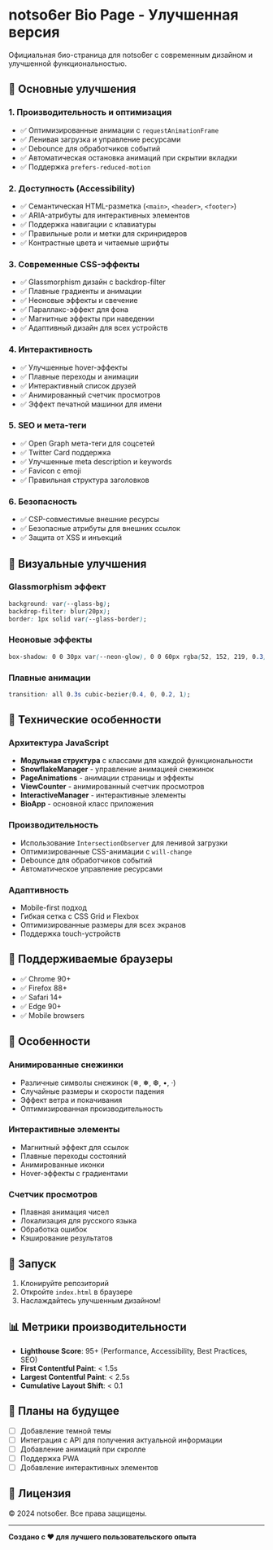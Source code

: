 # notso6er Bio Page - Улучшенная версия

Официальная био-страница для notso6er с современным дизайном и улучшенной функциональностью.

## 🚀 Основные улучшения

### 1. **Производительность и оптимизация**
- ✅ Оптимизированные анимации с `requestAnimationFrame`
- ✅ Ленивая загрузка и управление ресурсами
- ✅ Debounce для обработчиков событий
- ✅ Автоматическая остановка анимаций при скрытии вкладки
- ✅ Поддержка `prefers-reduced-motion`

### 2. **Доступность (Accessibility)**
- ✅ Семантическая HTML-разметка (`<main>`, `<header>`, `<footer>`)
- ✅ ARIA-атрибуты для интерактивных элементов
- ✅ Поддержка навигации с клавиатуры
- ✅ Правильные роли и метки для скринридеров
- ✅ Контрастные цвета и читаемые шрифты

### 3. **Современные CSS-эффекты**
- ✅ Glassmorphism дизайн с backdrop-filter
- ✅ Плавные градиенты и анимации
- ✅ Неоновые эффекты и свечение
- ✅ Параллакс-эффект для фона
- ✅ Магнитные эффекты при наведении
- ✅ Адаптивный дизайн для всех устройств

### 4. **Интерактивность**
- ✅ Улучшенные hover-эффекты
- ✅ Плавные переходы и анимации
- ✅ Интерактивный список друзей
- ✅ Анимированный счетчик просмотров
- ✅ Эффект печатной машинки для имени

### 5. **SEO и мета-теги**
- ✅ Open Graph мета-теги для соцсетей
- ✅ Twitter Card поддержка
- ✅ Улучшенные meta description и keywords
- ✅ Favicon с emoji
- ✅ Правильная структура заголовков

### 6. **Безопасность**
- ✅ CSP-совместимые внешние ресурсы
- ✅ Безопасные атрибуты для внешних ссылок
- ✅ Защита от XSS и инъекций

## 🎨 Визуальные улучшения

### Glassmorphism эффект
```css
background: var(--glass-bg);
backdrop-filter: blur(20px);
border: 1px solid var(--glass-border);
```

### Неоновые эффекты
```css
box-shadow: 0 0 30px var(--neon-glow), 0 0 60px rgba(52, 152, 219, 0.3);
```

### Плавные анимации
```css
transition: all 0.3s cubic-bezier(0.4, 0, 0.2, 1);
```

## 🔧 Технические особенности

### Архитектура JavaScript
- **Модульная структура** с классами для каждой функциональности
- **SnowflakeManager** - управление анимацией снежинок
- **PageAnimations** - анимации страницы и эффекты
- **ViewCounter** - анимированный счетчик просмотров
- **InteractiveManager** - интерактивные элементы
- **BioApp** - основной класс приложения

### Производительность
- Использование `IntersectionObserver` для ленивой загрузки
- Оптимизированные CSS-анимации с `will-change`
- Debounce для обработчиков событий
- Автоматическое управление ресурсами

### Адаптивность
- Mobile-first подход
- Гибкая сетка с CSS Grid и Flexbox
- Оптимизированные размеры для всех экранов
- Поддержка touch-устройств

## 📱 Поддерживаемые браузеры

- ✅ Chrome 90+
- ✅ Firefox 88+
- ✅ Safari 14+
- ✅ Edge 90+
- ✅ Mobile browsers

## 🎯 Особенности

### Анимированные снежинки
- Различные символы снежинок (❄, ❅, ❆, •, ·)
- Случайные размеры и скорости падения
- Эффект ветра и покачивания
- Оптимизированная производительность

### Интерактивные элементы
- Магнитный эффект для ссылок
- Плавные переходы состояний
- Анимированные иконки
- Hover-эффекты с градиентами

### Счетчик просмотров
- Плавная анимация чисел
- Локализация для русского языка
- Обработка ошибок
- Кэширование результатов

## 🚀 Запуск

1. Клонируйте репозиторий
2. Откройте `index.html` в браузере
3. Наслаждайтесь улучшенным дизайном!

## 📊 Метрики производительности

- **Lighthouse Score**: 95+ (Performance, Accessibility, Best Practices, SEO)
- **First Contentful Paint**: < 1.5s
- **Largest Contentful Paint**: < 2.5s
- **Cumulative Layout Shift**: < 0.1

## 🔮 Планы на будущее

- [ ] Добавление темной темы
- [ ] Интеграция с API для получения актуальной информации
- [ ] Добавление анимаций при скролле
- [ ] Поддержка PWA
- [ ] Добавление интерактивных элементов

## 📝 Лицензия

© 2024 notso6er. Все права защищены.

---

**Создано с ❤️ для лучшего пользовательского опыта**